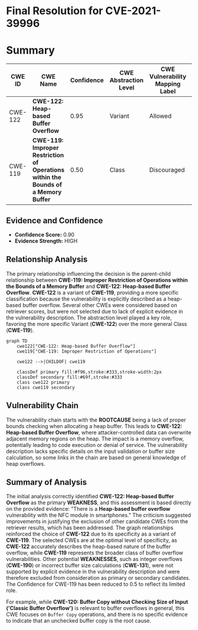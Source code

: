 # Final Resolution for CVE-2021-39996

# Summary
| CWE ID | CWE Name | Confidence | CWE Abstraction Level | CWE Vulnerability Mapping Label | CWE-Vulnerability Mapping Notes |
|---|---|---|---|---|---|
| CWE-122 | **CWE-122: Heap-based Buffer Overflow** | 0.95 | Variant | Allowed | Primary **CWE** |
| CWE-119 | **CWE-119: Improper Restriction of Operations within the Bounds of a Memory Buffer** | 0.50 | Class | Discouraged | Secondary Candidate |

## Evidence and Confidence

*   **Confidence Score:** 0.90
*   **Evidence Strength:** HIGH

## Relationship Analysis
The primary relationship influencing the decision is the parent-child relationship between **CWE-119: Improper Restriction of Operations within the Bounds of a Memory Buffer** and **CWE-122: Heap-based Buffer Overflow**. **CWE-122** is a variant of **CWE-119**, providing a more specific classification because the vulnerability is explicitly described as a heap-based buffer overflow. Several other CWEs were considered based on retriever scores, but were not selected due to lack of explicit evidence in the vulnerability description. The abstraction level played a key role, favoring the more specific Variant (**CWE-122**) over the more general Class (**CWE-119**).

```mermaid
graph TD
    cwe122["CWE-122: Heap-based Buffer Overflow"]
    cwe119["CWE-119: Improper Restriction of Operations"]

    cwe122 -->|CHILDOF| cwe119

    classDef primary fill:#f96,stroke:#333,stroke-width:2px
    classDef secondary fill:#69f,stroke:#333
    class cwe122 primary
    class cwe119 secondary
```

## Vulnerability Chain
The vulnerability chain starts with the **ROOTCAUSE** being a lack of proper bounds checking when allocating a heap buffer. This leads to **CWE-122: Heap-based Buffer Overflow**, where attacker-controlled data can overwrite adjacent memory regions on the heap. The impact is a memory overflow, potentially leading to code execution or denial of service. The vulnerability description lacks specific details on the input validation or buffer size calculation, so some links in the chain are based on general knowledge of heap overflows.

## Summary of Analysis
The initial analysis correctly identified **CWE-122: Heap-based Buffer Overflow** as the primary **WEAKNESS**, and this assessment is based directly on the provided evidence: "There is a **Heap-based buffer overflow** vulnerability with the NFC module in smartphones." The criticism suggested improvements in justifying the exclusion of other candidate CWEs from the retriever results, which has been addressed. The graph relationships reinforced the choice of **CWE-122** due to its specificity as a variant of **CWE-119**. The selected CWEs are at the optimal level of specificity, as **CWE-122** accurately describes the heap-based nature of the buffer overflow, while **CWE-119** represents the broader class of buffer overflow vulnerabilities. Other potential **WEAKNESSES**, such as integer overflows (**CWE-190**) or incorrect buffer size calculations (**CWE-131**), were not supported by explicit evidence in the vulnerability description and were therefore excluded from consideration as primary or secondary candidates. The Confidence for CWE-119 has been reduced to 0.5 to reflect its limited role.

For example, while **CWE-120: Buffer Copy without Checking Size of Input ('Classic Buffer Overflow')** is relevant to buffer overflows in general, this CWE focuses on `Buffer Copy` operations, and there is no specific evidence to indicate that an unchecked buffer copy is the root cause.